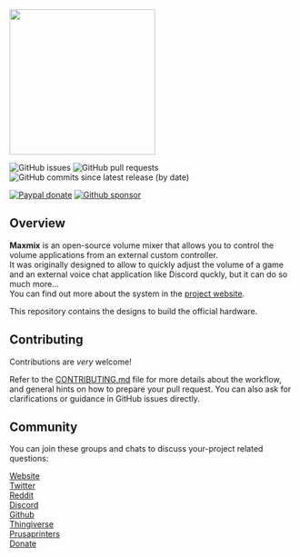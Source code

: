 <img src=".github/resources/color-dark-2048.png" width="256">

![GitHub issues](https://img.shields.io/github/issues/t3knomanzer/maxmix-hardware)
![GitHub pull requests](https://img.shields.io/github/issues-pr/t3knomanzer/maxmix-hardware)
![GitHub commits since latest release (by date)](https://img.shields.io/github/commits-since/t3knomanzer/maxmix-hardware/latest)


[![Paypal donate](https://img.shields.io/badge/paypal-donate-blue?logo=paypal)](https://www.paypal.com/cgi-bin/webscr?cmd=_donations&business=SQS6XJZBCBZA8&currency_code=USD&source=url)
[![Github sponsor](https://img.shields.io/badge/github-sponsor-blue?logo=github)](https://github.com/sponsors/t3knomanzer)

## Overview
**Maxmix** is an open-source volume mixer that allows you to control the volume applications from an external custom controller.  
It was originally designed to allow to quickly adjust the volume of a game and an external voice chat application like Discord quckly, but it can do so much more...  
You can find out more about the system in the [project website](https://www.maxmixproject.com).

This repository contains the designs to build the official hardware.

## Contributing
Contributions are *very* welcome!

Refer to the [CONTRIBUTING.md](https://github.com/t3knomanzer/maxmix-software/blob/master/.github/CONTRIBUTING.md) file for more details about the workflow,
and general hints on how to prepare your pull request. You can also ask for clarifications or guidance in GitHub issues directly.

## Community
You can join these groups and chats to discuss your-project related questions:

[Website](https://maxmixproject.com)  
[Twitter](https://www.twitter.com/maxmixproject)  
[Reddit](https://www.reddit.com/r/maxmixproject)    
[Discord](https://discord.gg/TmvvgCw)  
[Github](https://www.github.com/t3knomanzer/maxmix-software)  
[Thingiverse](https://www.thingiverse.com/thing:4343186)  
[Prusaprinters](https://www.prusaprinters.org/prints/31336-maxmix)  
[Donate](https://www.paypal.com/cgi-bin/webscr?cmd=_donations&business=SQS6XJZBCBZA8&currency_code=USD&source=url)
